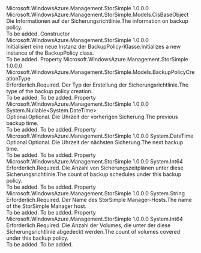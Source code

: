 <Type Name="BackupPolicy" FullName="Microsoft.WindowsAzure.Management.StorSimple.Models.BackupPolicy">
  <TypeSignature Language="C#" Value="public class BackupPolicy : Microsoft.WindowsAzure.Management.StorSimple.Models.CisBaseObject" />
  <TypeSignature Language="ILAsm" Value=".class public auto ansi beforefieldinit BackupPolicy extends Microsoft.WindowsAzure.Management.StorSimple.Models.CisBaseObject" />
  <TypeSignature Language="DocId" Value="T:Microsoft.WindowsAzure.Management.StorSimple.Models.BackupPolicy" />
  <TypeSignature Language="VB.NET" Value="Public Class BackupPolicy&#xA;Inherits CisBaseObject" />
  <TypeSignature Language="F#" Value="type BackupPolicy = class&#xA;    inherit CisBaseObject" />
  <AssemblyInfo>
    <AssemblyName>Microsoft.WindowsAzure.Management.StorSimple</AssemblyName>
    <AssemblyVersion>1.0.0.0</AssemblyVersion>
  </AssemblyInfo>
  <Base>
    <BaseTypeName>Microsoft.WindowsAzure.Management.StorSimple.Models.CisBaseObject</BaseTypeName>
  </Base>
  <Interfaces />
  <Docs>
    <summary>
            <span data-ttu-id="dc914-101">Die Informationen auf der Sicherungsrichtlinie.</span><span class="sxs-lookup"><span data-stu-id="dc914-101">The information on backup policy.</span></span>
            </summary>
    <remarks>To be added.</remarks>
  </Docs>
  <Members>
    <Member MemberName=".ctor">
      <MemberSignature Language="C#" Value="public BackupPolicy ();" />
      <MemberSignature Language="ILAsm" Value=".method public hidebysig specialname rtspecialname instance void .ctor() cil managed" />
      <MemberSignature Language="DocId" Value="M:Microsoft.WindowsAzure.Management.StorSimple.Models.BackupPolicy.#ctor" />
      <MemberSignature Language="VB.NET" Value="Public Sub New ()" />
      <MemberType>Constructor</MemberType>
      <AssemblyInfo>
        <AssemblyName>Microsoft.WindowsAzure.Management.StorSimple</AssemblyName>
        <AssemblyVersion>1.0.0.0</AssemblyVersion>
      </AssemblyInfo>
      <Parameters />
      <Docs>
        <summary>
            <span data-ttu-id="dc914-102">Initialisiert eine neue Instanz der BackupPolicy-Klasse.</span><span class="sxs-lookup"><span data-stu-id="dc914-102">Initializes a new instance of the BackupPolicy class.</span></span>
            </summary>
        <remarks>To be added.</remarks>
      </Docs>
    </Member>
    <Member MemberName="BackupPolicyCreationType">
      <MemberSignature Language="C#" Value="public Microsoft.WindowsAzure.Management.StorSimple.Models.BackupPolicyCreationType BackupPolicyCreationType { get; set; }" />
      <MemberSignature Language="ILAsm" Value=".property instance valuetype Microsoft.WindowsAzure.Management.StorSimple.Models.BackupPolicyCreationType BackupPolicyCreationType" />
      <MemberSignature Language="DocId" Value="P:Microsoft.WindowsAzure.Management.StorSimple.Models.BackupPolicy.BackupPolicyCreationType" />
      <MemberSignature Language="VB.NET" Value="Public Property BackupPolicyCreationType As BackupPolicyCreationType" />
      <MemberSignature Language="F#" Value="member this.BackupPolicyCreationType : Microsoft.WindowsAzure.Management.StorSimple.Models.BackupPolicyCreationType with get, set" Usage="Microsoft.WindowsAzure.Management.StorSimple.Models.BackupPolicy.BackupPolicyCreationType" />
      <MemberType>Property</MemberType>
      <AssemblyInfo>
        <AssemblyName>Microsoft.WindowsAzure.Management.StorSimple</AssemblyName>
        <AssemblyVersion>1.0.0.0</AssemblyVersion>
      </AssemblyInfo>
      <ReturnValue>
        <ReturnType>Microsoft.WindowsAzure.Management.StorSimple.Models.BackupPolicyCreationType</ReturnType>
      </ReturnValue>
      <Docs>
        <summary>
            <span data-ttu-id="dc914-103">Erforderlich.</span><span class="sxs-lookup"><span data-stu-id="dc914-103">Required.</span></span> <span data-ttu-id="dc914-104">Der Typ der Erstellung der Sicherungsrichtlinie.</span><span class="sxs-lookup"><span data-stu-id="dc914-104">The type of the backup policy creation.</span></span>
            </summary>
        <value>To be added.</value>
        <remarks>To be added.</remarks>
      </Docs>
    </Member>
    <Member MemberName="LastBackup">
      <MemberSignature Language="C#" Value="public Nullable&lt;DateTime&gt; LastBackup { get; set; }" />
      <MemberSignature Language="ILAsm" Value=".property instance valuetype System.Nullable`1&lt;valuetype System.DateTime&gt; LastBackup" />
      <MemberSignature Language="DocId" Value="P:Microsoft.WindowsAzure.Management.StorSimple.Models.BackupPolicy.LastBackup" />
      <MemberSignature Language="VB.NET" Value="Public Property LastBackup As Nullable(Of DateTime)" />
      <MemberSignature Language="F#" Value="member this.LastBackup : Nullable&lt;DateTime&gt; with get, set" Usage="Microsoft.WindowsAzure.Management.StorSimple.Models.BackupPolicy.LastBackup" />
      <MemberType>Property</MemberType>
      <AssemblyInfo>
        <AssemblyName>Microsoft.WindowsAzure.Management.StorSimple</AssemblyName>
        <AssemblyVersion>1.0.0.0</AssemblyVersion>
      </AssemblyInfo>
      <ReturnValue>
        <ReturnType>System.Nullable&lt;System.DateTime&gt;</ReturnType>
      </ReturnValue>
      <Docs>
        <summary>
            <span data-ttu-id="dc914-105">Optional.</span><span class="sxs-lookup"><span data-stu-id="dc914-105">Optional.</span></span> <span data-ttu-id="dc914-106">Die Uhrzeit der vorherigen Sicherung.</span><span class="sxs-lookup"><span data-stu-id="dc914-106">The previous backup time.</span></span>
            </summary>
        <value>To be added.</value>
        <remarks>To be added.</remarks>
      </Docs>
    </Member>
    <Member MemberName="NextBackup">
      <MemberSignature Language="C#" Value="public DateTime NextBackup { get; set; }" />
      <MemberSignature Language="ILAsm" Value=".property instance valuetype System.DateTime NextBackup" />
      <MemberSignature Language="DocId" Value="P:Microsoft.WindowsAzure.Management.StorSimple.Models.BackupPolicy.NextBackup" />
      <MemberSignature Language="VB.NET" Value="Public Property NextBackup As DateTime" />
      <MemberSignature Language="F#" Value="member this.NextBackup : DateTime with get, set" Usage="Microsoft.WindowsAzure.Management.StorSimple.Models.BackupPolicy.NextBackup" />
      <MemberType>Property</MemberType>
      <AssemblyInfo>
        <AssemblyName>Microsoft.WindowsAzure.Management.StorSimple</AssemblyName>
        <AssemblyVersion>1.0.0.0</AssemblyVersion>
      </AssemblyInfo>
      <ReturnValue>
        <ReturnType>System.DateTime</ReturnType>
      </ReturnValue>
      <Docs>
        <summary>
            <span data-ttu-id="dc914-107">Optional.</span><span class="sxs-lookup"><span data-stu-id="dc914-107">Optional.</span></span> <span data-ttu-id="dc914-108">Die Uhrzeit der nächsten Sicherung.</span><span class="sxs-lookup"><span data-stu-id="dc914-108">The next backup time.</span></span>
            </summary>
        <value>To be added.</value>
        <remarks>To be added.</remarks>
      </Docs>
    </Member>
    <Member MemberName="SchedulesCount">
      <MemberSignature Language="C#" Value="public long SchedulesCount { get; set; }" />
      <MemberSignature Language="ILAsm" Value=".property instance int64 SchedulesCount" />
      <MemberSignature Language="DocId" Value="P:Microsoft.WindowsAzure.Management.StorSimple.Models.BackupPolicy.SchedulesCount" />
      <MemberSignature Language="VB.NET" Value="Public Property SchedulesCount As Long" />
      <MemberSignature Language="F#" Value="member this.SchedulesCount : int64 with get, set" Usage="Microsoft.WindowsAzure.Management.StorSimple.Models.BackupPolicy.SchedulesCount" />
      <MemberType>Property</MemberType>
      <AssemblyInfo>
        <AssemblyName>Microsoft.WindowsAzure.Management.StorSimple</AssemblyName>
        <AssemblyVersion>1.0.0.0</AssemblyVersion>
      </AssemblyInfo>
      <ReturnValue>
        <ReturnType>System.Int64</ReturnType>
      </ReturnValue>
      <Docs>
        <summary>
            <span data-ttu-id="dc914-109">Erforderlich.</span><span class="sxs-lookup"><span data-stu-id="dc914-109">Required.</span></span> <span data-ttu-id="dc914-110">Die Anzahl von Sicherungszeitplänen unter diese Sicherungsrichtlinie.</span><span class="sxs-lookup"><span data-stu-id="dc914-110">The count of backup schedules under this backup policy.</span></span>
            </summary>
        <value>To be added.</value>
        <remarks>To be added.</remarks>
      </Docs>
    </Member>
    <Member MemberName="SSMHostName">
      <MemberSignature Language="C#" Value="public string SSMHostName { get; set; }" />
      <MemberSignature Language="ILAsm" Value=".property instance string SSMHostName" />
      <MemberSignature Language="DocId" Value="P:Microsoft.WindowsAzure.Management.StorSimple.Models.BackupPolicy.SSMHostName" />
      <MemberSignature Language="VB.NET" Value="Public Property SSMHostName As String" />
      <MemberSignature Language="F#" Value="member this.SSMHostName : string with get, set" Usage="Microsoft.WindowsAzure.Management.StorSimple.Models.BackupPolicy.SSMHostName" />
      <MemberType>Property</MemberType>
      <AssemblyInfo>
        <AssemblyName>Microsoft.WindowsAzure.Management.StorSimple</AssemblyName>
        <AssemblyVersion>1.0.0.0</AssemblyVersion>
      </AssemblyInfo>
      <ReturnValue>
        <ReturnType>System.String</ReturnType>
      </ReturnValue>
      <Docs>
        <summary>
            <span data-ttu-id="dc914-111">Erforderlich.</span><span class="sxs-lookup"><span data-stu-id="dc914-111">Required.</span></span> <span data-ttu-id="dc914-112">Der Name des StorSimple Manager-Hosts.</span><span class="sxs-lookup"><span data-stu-id="dc914-112">The name of the StorSimple Manager host.</span></span>
            </summary>
        <value>To be added.</value>
        <remarks>To be added.</remarks>
      </Docs>
    </Member>
    <Member MemberName="VolumesCount">
      <MemberSignature Language="C#" Value="public long VolumesCount { get; set; }" />
      <MemberSignature Language="ILAsm" Value=".property instance int64 VolumesCount" />
      <MemberSignature Language="DocId" Value="P:Microsoft.WindowsAzure.Management.StorSimple.Models.BackupPolicy.VolumesCount" />
      <MemberSignature Language="VB.NET" Value="Public Property VolumesCount As Long" />
      <MemberSignature Language="F#" Value="member this.VolumesCount : int64 with get, set" Usage="Microsoft.WindowsAzure.Management.StorSimple.Models.BackupPolicy.VolumesCount" />
      <MemberType>Property</MemberType>
      <AssemblyInfo>
        <AssemblyName>Microsoft.WindowsAzure.Management.StorSimple</AssemblyName>
        <AssemblyVersion>1.0.0.0</AssemblyVersion>
      </AssemblyInfo>
      <ReturnValue>
        <ReturnType>System.Int64</ReturnType>
      </ReturnValue>
      <Docs>
        <summary>
            <span data-ttu-id="dc914-113">Erforderlich.</span><span class="sxs-lookup"><span data-stu-id="dc914-113">Required.</span></span> <span data-ttu-id="dc914-114">Die Anzahl der Volumes, die unter der diese Sicherungsrichtlinie abgedeckt werden.</span><span class="sxs-lookup"><span data-stu-id="dc914-114">The count of volumes covered under this backup policy.</span></span>
            </summary>
        <value>To be added.</value>
        <remarks>To be added.</remarks>
      </Docs>
    </Member>
  </Members>
</Type>